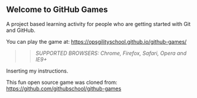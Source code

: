 ## Welcome to GitHub Games

A project based learning activity for people who are getting started with Git and GitHub.

You can play the game at: https://opsgilityschool.github.io/github-games/

>> _*SUPPORTED BROWSERS*: Chrome, Firefox, Safari, Opera and IE9+_

Inserting my instructions.

This fun open source game was cloned from: https://github.com/githubschool/github-games
